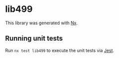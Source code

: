 # lib499

This library was generated with [Nx](https://nx.dev).

## Running unit tests

Run `nx test lib499` to execute the unit tests via [Jest](https://jestjs.io).
